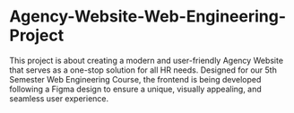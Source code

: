 # Agency-Website-Web-Engineering-Project
This project is about creating a modern and user-friendly Agency Website that serves as a one-stop solution for all HR needs. Designed for our 5th Semester Web Engineering Course, the frontend is being developed following a Figma design to ensure a unique, visually appealing, and seamless user experience. 
